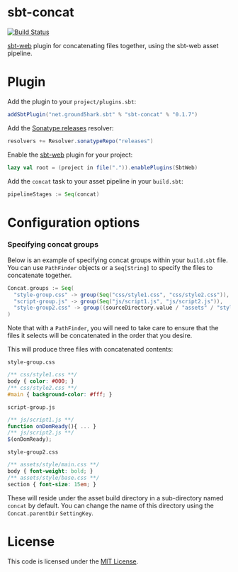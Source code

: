 sbt-concat
==========
[![Build Status](https://api.travis-ci.org/ground5hark/sbt-concat.png?branch=master)](https://travis-ci.org/ground5hark/sbt-concat)

[sbt-web] plugin for concatenating files together, using the sbt-web asset pipeline.

Plugin
======
Add the plugin to your `project/plugins.sbt`:
```scala
addSbtPlugin("net.ground5hark.sbt" % "sbt-concat" % "0.1.7")
```

Add the [Sonatype releases] resolver:
```scala
resolvers += Resolver.sonatypeRepo("releases")
```

Enable the [sbt-web] plugin for your project:
```scala
lazy val root = (project in file(".")).enablePlugins(SbtWeb)
```

Add the `concat` task to your asset pipeline in your `build.sbt`:
```scala
pipelineStages := Seq(concat)
```

Configuration options
=====================
### Specifying concat groups
Below is an example of specifying concat groups within your `build.sbt` file. You can use `PathFinder` objects or a
`Seq[String]` to specify the files to concatenate together.

```scala
Concat.groups := Seq(
  "style-group.css" -> group(Seq("css/style1.css", "css/style2.css")),
  "script-group.js" -> group(Seq("js/script1.js", "js/script2.js")),
  "style-group2.css" -> group((sourceDirectory.value / "assets" / "style") * "*.css")
)
```

Note that with a `PathFinder`, you will need to take care to ensure that the files it selects will be concatenated in
the order that you desire.

This will produce three files with concatenated contents:

`style-group.css`
```css
/** css/style1.css **/
body { color: #000; }
/** css/style2.css **/
#main { background-color: #fff; }
```

`script-group.js`
```javascript
/** js/script1.js **/
function onDomReady(){ ... }
/** js/script2.js **/
$(onDomReady);
```

`style-group2.css`
```css
/** assets/style/main.css **/
body { font-weight: bold; }
/** assets/style/base.css **/
section { font-size: 15em; }
```

These will reside under the asset build directory in a sub-directory named `concat` by default. You can change the name
of this directory using the `Concat.parentDir` `SettingKey`.

License
=======
This code is licensed under the [MIT License].

[sbt-web]:https://github.com/sbt/sbt-web
[MIT License]:http://opensource.org/licenses/MIT
[Sonatype releases]:https://oss.sonatype.org/content/repositories/releases/
